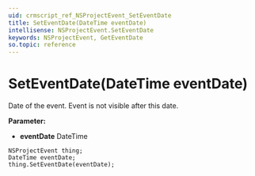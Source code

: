 ```yaml
---
uid: crmscript_ref_NSProjectEvent_SetEventDate
title: SetEventDate(DateTime eventDate)
intellisense: NSProjectEvent.SetEventDate
keywords: NSProjectEvent, GetEventDate
so.topic: reference
---
```


# SetEventDate(DateTime eventDate)

Date of the event. Event is not visible after this date.

**Parameter:** 
 - **eventDate** DateTime

```crmscript
NSProjectEvent thing;
DateTime eventDate;
thing.SetEventDate(eventDate);
```

